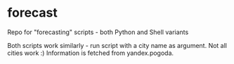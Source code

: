 # forecast
Repo for "forecasting" scripts - both Python and Shell variants

Both scripts work similarly - run script with a city name as argument. Not all cities work :)
Information is fetched from yandex.pogoda.
